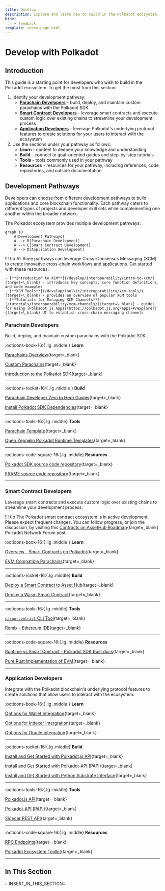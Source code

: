 ```yaml
---
title: Develop
description: Explore and learn how to build in the Polkadot ecosystem, from a custom parachain to smart contracts, supported by robust integrations and developer tools.
hide: 
    - feedback
template: index-page.html
---
```


# Develop with Polkadot

## Introduction

This guide is a starting point for developers who wish to build in the Polkadot ecosystem. To get the most from this section: 

1. Identify your development pathway:
    - [**Parachain Developers**](#parachain-developers) - build, deploy, and maintain custom parachains with the Polkadot SDK
    - [**Smart Contract Developers**](#smart-contract-developers) - leverage smart contracts and execute custom logic over existing chains to streamline your development process
    - [**Application Developers**](#application-developers) - leverage Polkadot's underlying protocol features to create solutions for your users to interact with the ecosystem
2. Use the sections under your pathway as follows:
    - **Learn** - content to deepen your knowledge and understanding 
    - **Build** - connect to goal-oriented guides and step-by-step tutorials
    - **Tools** - tools commonly used in your pathway
    - **Resources** - resources for your pathway, including references, code repositories, and outside documentation

## Development Pathways

Developers can choose from different development pathways to build applications and core blockchain functionality. Each pathway caters to different types of projects and developer skill sets while complementing one another within the broader network.

The Polkadot ecosystem provides multiple development pathways:

```mermaid
graph TD
    A[Development Pathways]
    A --> B[Parachain Development]
    A --> C[Smart Contract Development]
    A --> D[Application Development]
```

!!! tip 
    All three pathways can leverage Cross-Consensus Messaging (XCM) to create innovative cross-chain workflows and applications. Get started with these resources:

    - [**Introduction to XCM**](/develop/interoperability/intro-to-xcm/){target=\_blank} - introduces key concepts, core function definitions, and code examples
    - [**XCM Tools**](/develop/toolkit/interoperability/xcm-tools/){target=\_blank} - provides an overview of popular XCM tools
    - [**Tutorials for Managing XCM Channels**](/tutorials/interoperability/xcm-channels/){target=\_blank} - guides for using [Polkadot.js Apps](https://polkadot.js.org/apps/#/explorer){target=\_blank} UI to establish cross-chain messaging channels 


### Parachain Developers 

Build, deploy, and maintain custom parachains with the Polkadot SDK.

<div class="cards" markdown>

:octicons-book-16:{ .lg .middle } **Learn** 

[Parachains Overview](/polkadot-protocol/architecture/parachains/overview/){target=\_blank}

[Custom Parachains](/develop/parachains/get-started/build-custom-parachains/){target=\_blank}

[Introduction to the Polkadot SDK](/develop/parachains/get-started/intro-polkadot-sdk/){target=\_blank}

---

</div>

<div class="cards" markdown>

:octicons-rocket-16:{ .lg .middle } **Build** 

[Parachain Developer Zero to Hero Guides](tutorials/polkadot-sdk/parachains/zero-to-hero/){target=\_blank}

[Install Polkadot SDK Dependencies](/develop/parachains/get-started/install-polkadot-sdk/){target=\_blank}

---

</div>

<div class="cards" markdown>

:octicons-tools-16:{.lg .middle} **Tools**


[Parachain Template](https://github.com/paritytech/polkadot-sdk/tree/master/templates/parachain){target=\_blank}

[Open Zeppelin Polkadot Runtime Templates](https://github.com/OpenZeppelin/polkadot-runtime-templates/tree/main){target=\_blank}

---

</div>

<div class="cards" markdown>

:octicons-code-square-16:{.lg .middle} **Resources**


[Polkadot SDK source code repository](https://github.com/paritytech/polkadot-sdk){target=\_blank} 
    
[FRAME source code repository](https://github.com/paritytech/polkadot-sdk/tree/master/substrate/frame){target=\_blank}

---

</div>

### Smart Contract Developers 

Leverage smart contracts and execute custom logic over existing chains to streamline your development process.

!!! tip
    The Polkadot smart contract ecosystem is in active development. Please expect frequent changes. You can follow progress, or join the discussion, by visiting this [Contracts on AssetHub Roadmap](https://forum.polkadot.network/t/contracts-on-assethub-roadmap/9513/57){target=\_blank} Polkadot Network Forum post.


<div class="cards" markdown>

:octicons-book-16:{ .lg .middle } **Learn**

[Overview - Smart Contracts on Polkadot](/develop/smart-contracts/overview/){target=\_blank}

[EVM Compatible Parachains](/develop/smart-contracts/evm/parachain-contracts/#evm-compatible-parachains){target=\_blank}

---

</div>

<div class="cards" markdown>

:octicons-rocket-16:{.lg .middle} **Build**

[Deploy a Smart Contract to Asset Hub](/develop/smart-contracts/evm/native-evm-contracts/#deploy-a-smart-contract-to-asset-hub){target=\_blank} 
    
[Deploy a Wasm Smart Contract](/develop/smart-contracts/wasm-ink/){target=\_blank}

---

</div>

<div class="cards" markdown>

:octicons-tools-16:{.lg .middle} **Tools**

[`cargo-contract` CLI Tool](https://github.com/use-ink/cargo-contract){target=\_blank}

[Remix - Ethereum IDE](https://remix.ethereum.org/){target=\_blank}

---

</div>

<div class="cards" markdown>

:octicons-code-square-16:{.lg .middle} **Resources**

[Runtime vs Smart Contract - Polkadot SDK Rust docs](https://paritytech.github.io/polkadot-sdk/master/polkadot_sdk_docs/reference_docs/runtime_vs_smart_contract/index.html){target=\_blank} 
    
[Pure Rust Implementation of EVM](https://github.com/rust-ethereum/evm){target=\_blank}

---

</div>

### Application Developers

Integrate with the Polkadot blockchain's underlying protocol features to create solutions that allow users to interact with the ecosystem. 

<div class="cards" markdown>

:octicons-book-16:{ .lg .middle } **Learn**

[Options for Wallet Integration](/develop/toolkit/integrations/wallets/){target=\_blank}

[Options for Indexer Intergration](/develop/toolkit/integrations/indexers/){target=\_blank}

[Options for Oracle Integration](/develop/toolkit/integrations/oracles/){target=\_blank}

---

</div>

<div class="cards" markdown>

:octicons-rocket-16:{.lg .middle} **Build**

[Install and Get Started with Polkadot.js API](/develop/toolkit/api-libraries/polkadot-js-api/){target=\_blank}

[Install and Get Started with Polkadot-API (PAPI)](/develop/toolkit/api-libraries/papi/){target=\_blank}

[Install and Get Started with Python Substrate Interface](/develop/toolkit/api-libraries/py-substrate-interface/){target=\_blank}

---

</div>

<div class="cards" markdown>

:octicons-tools-16:{.lg .middle} **Tools**

[Polkadot.js API](https://github.com/polkadot-js/api){target=\_blank}

[Polkadot-API (PAPI)](https://github.com/polkadot-api/polkadot-api){target=\_blank}

[Sidecar REST API](https://github.com/paritytech/substrate-api-sidecar){target=\_blank}

---

</div>

<div class="cards" markdown>

:octicons-code-square-16:{.lg .middle} **Resources**

[RPC Endpoints](/develop/networks/){target=\_blank} 
    
[Polkadot Ecosystem Toolkit](/develop/toolkit/){target=\_blank}

---

</div>

## In This Section

:::INSERT_IN_THIS_SECTION:::
